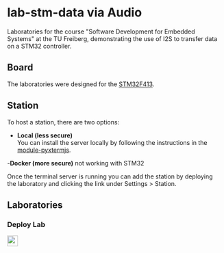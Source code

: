 # lab-stm-data via Audio
Laboratories for the course "Software Development for Embedded Systems" at the TU Freiberg, demonstrating the use of I2S to transfer data on a STM32 controller.


## Board
The laboratories were designed for the [STM32F413](https://www.st.com/en/evaluation-tools/nucleo-f413zh.html).


## Station
To host a station, there are two options:

- **Local (less secure)**  
  You can install the server locally by following the instructions in the [module-pyxtermjs](https://github.com/edrys-labs/module-pyxtermjs).

-**Docker (more secure)**
  not working with STM32
  
Once the terminal server is running you can add the station by deploying the laboratory and clicking the link under Settings > Station.


## Laboratories
### Deploy Lab
[<img src="https://img.shields.io/badge/%F0%9F%9A%80%20-%20Deploy%20Lab%20-%20light?style=plastic" height="25" />](https://edrys-labs.github.io/?/deploy/https://raw.githubusercontent.com/FlorianKatzenschwanz/edrys_lab/main/laboratory/lab.yml)


